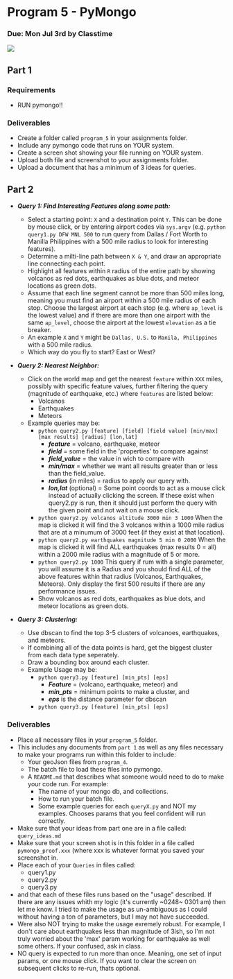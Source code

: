 Program 5 - PyMongo
=========

### Due: Mon Jul 3rd by Classtime

![](https://d3vv6lp55qjaqc.cloudfront.net/items/3f2W3H0N2h3H11402t3a/1024x512_cropped.png) 

## Part 1

### Requirements
- RUN pymongo!!

### Deliverables
- Create a folder called `program_5` in your assignments folder.
- Include any pymongo code that runs on YOUR system.
- Create a screen shot showing your file running on YOUR system.
- Upload both file and screenshot to your assignments folder. 
- Upload a document that has a minimum of 3 ideas for queries.

## Part 2

- ***Query 1: Find Interesting Features along some path:***
    - Select a starting point: `X` and a destination point `Y`. This can be done by mouse click, or by entering airport codes via `sys.argv` (e.g. `python query1.py DFW MNL 500` to run query from Dallas / Fort Worth to Manilla Philippines with a 500 mile radius to look for interesting features).
    - Determine a milti-line path between `X & Y`, and draw an appropriate line connecting each point.
    - Highlight all features within `R` radius of the entire path by showing volcanos as red dots, earthquakes as blue dots, and meteor locations as green dots.
    - Assume that each line segment cannot be more than 500 miles long, meaning you must find an airport within a 500 mile radius of each stop. Choose the largest airport at each stop (e.g. where `ap_level` is the lowest value) and if there are more than one airport with the same `ap_level`, choose the airport at the lowest `elevation` as a tie breaker.
    - An example `X` and `Y` might be `Dallas, U.S.` to `Manila, Philippines` with a 500 mile radius.
    - Which way do you fly to start? East or West?
    
    
- ***Query 2: Nearest Neighbor:*** 
    - Click on the world map and get the nearest `feature` within `XXX` miles, possibly with specific feature values, further filtering the query (magnitude of earthquake, etc.) where `features` are listed below:
        - Volcanos 
        - Earthquakes 
        - Meteors
    - Example queries may be:
        - `python query2.py [feature] [field] [field value] [min/max] [max results] [radius] [lon,lat]`
            - ***feature*** = volcano, earthquake, meteor
            - ***field*** = some field in the 'properties' to compare against
            - ***field_value*** = the value in wich to compare with
            - ***min/max*** = whether we want all results greater than or less than the field_value.
            - ***radius*** (in miles) = radius to apply our query with.
            - ***lon,lat*** (optional) = Some point coords to act as a mouse click instead of actually clicking the screen. If these exist when query2.py is run, then it should just perform the query with the given point and not wait on a mouse click.
        - `python query2.py volcanos altitude 3000 min 3 1000` When the map is clicked it will find the 3 volcanos within a 1000 mile radius that are at a minumum of 3000 feet (if they exist at that location).
        - `python query2.py earthquakes magnitude 5 min 0 2000` When the map is clicked it will find ALL earthquakes (max results 0 = all) within a 2000 mile radius with a magnitude of 5 or more. 
        - `python query2.py 1000` This query if rum with a single parameter, you will assume it is a Radius and you should find ALL of the above features within that radius (Volcanos, Earthquakes, Meteors). Only display the first 500 results if there are any performance issues. 
        - Show volcanos as red dots, earthquakes as blue dots, and meteor locations as green dots.
        
- ***Query 3: Clustering:***
    - Use dbscan to find the top 3-5 clusters of volcanoes, earthquakes, and meteors. 
    - If combining all of the data points is hard, get the biggest cluster from each data type seperately.
    - Draw a bounding box around each cluster.
    - Example Usage may be:
        - `python query3.py [feature] [min_pts] [eps]` 
            - ***Feature*** = (volcano, earthquake, meteor) and 
            - ***min_pts*** = minimum points to make a cluster, and 
            - ***eps*** is the distance parameter for dbscan
        - `python query3.py [feature] [min_pts] [eps]`
  
    
### Deliverables
- Place all necessary files in your `program_5` folder.
- This includes any documents from `part 1` as well as any files necessary to make your programs run within this folder to include:
    - Your geoJson files from `program_4`.
    - The batch file to load these files into pymongo.
    - A `README.md` that describes what someone would need to do to make your code run. For example:
        - The name of your mongo db, and collections.
        - How to run your batch file.
        - Some example queries for each `queryX.py` and NOT my examples. Chooses params that you feel confident will run correctly.
- Make sure that your ideas from part one are in a file called: `query_ideas.md` 
- Make sure that your screen shot is in this folder in a file called `pymongo_proof.xxx` (where xxx is whatever format you saved your screenshot in.
- Place each of your `Queries` in files called:
    - query1.py
    - query2.py
    - query3.py
- and that each of these files runs based on the "usage" described. If there are any issues whith my logic (it's currently ~0248~ 0301 am) then let me know. I tried to make the usage as un-ambiguous as I could without having a ton of parameters, but I may not have succeeded. 
- Were also NOT trying to make the usage exremely robust. For example, I don't care about earthquakes less than magnitude of 3ish, so I'm not truly worried about the 'max' param working for earthquake as well some others. If your confused, ask in class. 
- NO query is expected to run more than once. Meaning, one set of input params, or one mouse click. If you want to clear the screen on subsequent clicks to re-run, thats optional.

